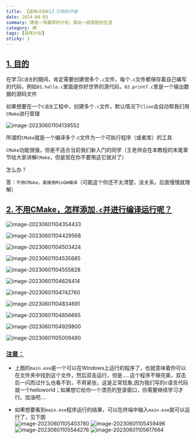 ```yaml
---
title: 【逐晖计划#1】万物的开端
date: 2024-08-03
summary: 铸造一场激昂的计划，锻出一段尝胆的生涯
category: 神
tags: [逐晖计划]
sticky: 1
---
```


## [1. 目的](https://doc.itprojects.cn/0004.zhishi.c/0002.doc/index.html#/1.02.mingw?id=_1-%e7%9b%ae%e7%9a%84)

在学习`C语言`的期间，肯定需要创建很多个`.c`文件，每个`.c`文件都保存着自己编写的代码，例如`01.hello.c`里面是你好世界的源代码，`02.printf.c`里是一个输出数据的源码文件

如果想要在一个`C语言`工程中，创建多个`.c`文件，默认情况下`Clion`会自动帮我们用`CMake`进行管理

![image-20230601104139552](https://doc.itprojects.cn/0004.zhishi.c/0002.doc/assets/image-20230601104139552.png)

所谓的`CMake`就是一个编译多个.c文件为一个可执行程序（或者库）的工具

`CMake`功能很强，但是不适合当前我们新入门的同学（王老师会在本教程的末尾章节给大家讲解`CMake`，但是现在你不要用这它就对了）

怎么办？

答：`不用CMake，直接用MinGW编译`（可能这个你还不太清楚，没关系，后面慢慢就理解）

## [2. 不用CMake，怎样添加`.c`并进行编译运行呢？](https://doc.itprojects.cn/0004.zhishi.c/0002.doc/index.html#/1.02.mingw?id=_2-%e4%b8%8d%e7%94%a8cmake%ef%bc%8c%e6%80%8e%e6%a0%b7%e6%b7%bb%e5%8a%a0c%e5%b9%b6%e8%bf%9b%e8%a1%8c%e7%bc%96%e8%af%91%e8%bf%90%e8%a1%8c%e5%91%a2%ef%bc%9f)

![image-20230601104354433](https://doc.itprojects.cn/0004.zhishi.c/0002.doc/assets/image-20230601104354433.png)

![image-20230601104429568](https://doc.itprojects.cn/0004.zhishi.c/0002.doc/assets/image-20230601104429568.png)

![image-20230601104503424](https://doc.itprojects.cn/0004.zhishi.c/0002.doc/assets/image-20230601104503424.png)

![image-20230601104535685](https://doc.itprojects.cn/0004.zhishi.c/0002.doc/assets/image-20230601104535685.png)

![image-20230601104555828](https://doc.itprojects.cn/0004.zhishi.c/0002.doc/assets/image-20230601104555828.png)

![image-20230601104628414](https://doc.itprojects.cn/0004.zhishi.c/0002.doc/assets/image-20230601104628414.png)

![image-20230601104742760](https://doc.itprojects.cn/0004.zhishi.c/0002.doc/assets/image-20230601104742760.png)

![image-20230601104834691](https://doc.itprojects.cn/0004.zhishi.c/0002.doc/assets/image-20230601104834691.png)

![image-20230601104856665](https://doc.itprojects.cn/0004.zhishi.c/0002.doc/assets/image-20230601104856665.png)

![image-20230601104929800](https://doc.itprojects.cn/0004.zhishi.c/0002.doc/assets/image-20230601104929800.png)

![image-20230601105009480](https://doc.itprojects.cn/0004.zhishi.c/0002.doc/assets/image-20230601105009480.png)

### [注意：](https://doc.itprojects.cn/0004.zhishi.c/0002.doc/index.html#/1.02.mingw?id=%e6%b3%a8%e6%84%8f%ef%bc%9a)

- 上图的`main.exe`是一个可以在Windows上运行的程序了，也就意味着你可以在文件夹中找到这个文件，然后双击运行，但是.....这个程序不够完美，双击后一闪而过什么也看不到，不用紧张，这是正常现象,因为我们写的c语言代码就一个helloworld；如果想它给你一个漂亮的登录窗口，你需要继续学习才行。加油吧....

- 如果想要看到`main.exe`程序运行的结果，可以在终端中输入`main.exe`就可以运行了，见下图  
  ![image-20230601105403780](https://doc.itprojects.cn/0004.zhishi.c/0002.doc/assets/image-20230601105403780.png) ![image-20230601105459496](https://doc.itprojects.cn/0004.zhishi.c/0002.doc/assets/image-20230601105459496.png) ![image-20230601105544276](https://doc.itprojects.cn/0004.zhishi.c/0002.doc/assets/image-20230601105544276.png) ![image-20230601105617664](https://doc.itprojects.cn/0004.zhishi.c/0002.doc/assets/image-20230601105617664.png)
